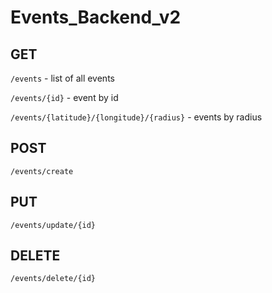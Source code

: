 # Events_Backend_v2

## GET

`/events` - list of all events

`/events/{id}` - event by id

`/events/{latitude}/{longitude}/{radius}` - events by radius

## POST

`/events/create`

## PUT

`/events/update/{id}`

## DELETE

`/events/delete/{id}`
